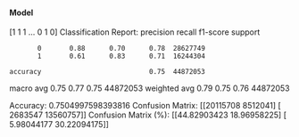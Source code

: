 #### Model
[1 1 1 ... 0 1 0]
Classification Report:
              precision    recall  f1-score   support

           0       0.88      0.70      0.78  28627749
           1       0.61      0.83      0.71  16244304

    accuracy                           0.75  44872053
   macro avg       0.75      0.77      0.75  44872053
weighted avg       0.79      0.75      0.76  44872053

Accuracy: 0.7504997598393816
Confusion Matrix:
[[20115708  8512041]
 [ 2683547 13560757]]
Confusion Matrix (%):
[[44.82903423 18.96958225]
 [ 5.98044177 30.22094175]]

